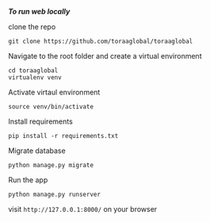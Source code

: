 ***To run web locally***

clone the repo
```
git clone https://github.com/toraaglobal/toraaglobal
```

Navigate to the root folder and create a virtual environment

```
cd toraaglobal
virtualenv venv
```

Activate virtaul environment
```
source venv/bin/activate
```

Install requirements

```
pip install -r requirements.txt
```

Migrate database
```
python manage.py migrate
```

Run the app
```
python manage.py runserver
```
visit `http://127.0.0.1:8000/` on your browser
